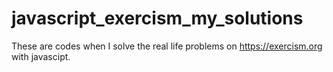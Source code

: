 # javascript_exercism_my_solutions
These are codes when I solve the real life problems on https://exercism.org with javascipt.
